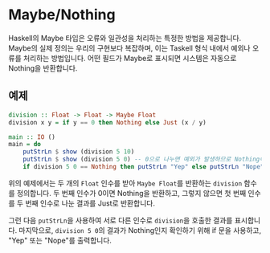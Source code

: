 # Maybe/Nothing

Haskell의 Maybe 타입은 오류와 일관성을 처리하는 특정한 방법을 제공합니다. Maybe의 실제 정의는 우리의 구현보다 복잡하며, 이는 Taskell 형식 내에서 예외나 오류를 처리하는 방법입니다. 어떤 필드가 Maybe로 표시되면 시스템은 자동으로 Nothing을 반환합니다.

## 예제

```haskell
division :: Float -> Float -> Maybe Float
division x y = if y == 0 then Nothing else Just (x / y)

main :: IO ()
main = do
    putStrLn $ show (division 5 10)
    putStrLn $ show (division 5 0) -- 0으로 나누면 예외가 발생하므로 Nothing이 표시됩니다.
    if division 5 0 == Nothing then putStrLn "Yep" else putStrLn "Nope"
```

위의 예제에서는 두 개의 `Float` 인수를 받아 `Maybe Float`를 반환하는 `division` 함수를 정의합니다. 두 번째 인수가 0이면 Nothing을 반환하고, 그렇지 않으면 첫 번째 인수를 두 번째 인수로 나눈 결과를 Just로 반환합니다.

그런 다음 `putStrLn`을 사용하여 서로 다른 인수로 `division`을 호출한 결과를 표시합니다. 마지막으로, `division 5 0`의 결과가 Nothing인지 확인하기 위해 if 문을 사용하고, "Yep" 또는 "Nope"를 출력합니다.
